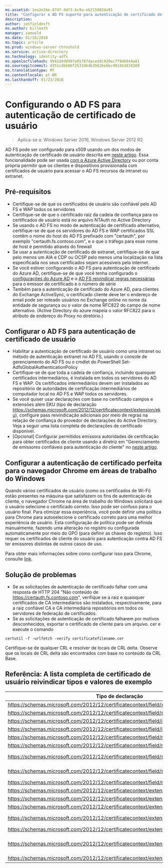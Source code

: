 ```yaml
---
ms.assetid: 1ea2e1be-874f-4df3-bc9a-eb215002da91
title: "Configurar o AD FS suporte para autenticação de certificado de usuário"
description: 
author: jenfieldmsft
ms.author: billmath
manager: samueld
ms.date: 01/18/2018
ms.topic: article
ms.prod: windows-server-threshold
ms.service: active-directory
ms.technology: identity-adfs
ms.openlocfilehash: 9941d4dd997e857874aceddc920ec7f9d8944a81
ms.sourcegitcommit: d351cdbb0bf2533d6db35626ebbc4924b3834309
ms.translationtype: MT
ms.contentlocale: pt-BR
ms.lasthandoff: 01/23/2018
---
```

# <a name="configuring-ad-fs-for-user-certificate-authentication"></a>Configurando o AD FS para autenticação de certificado de usuário

>Aplica-se a: Windows Server 2016, Windows Server 2012 R2

AD FS pode ser configurado para x509 usando um dos modos de autenticação de certificado de usuário descrita em [neste artigo](ad-fs-support-for-alternate-hostname-binding-for-certificate-authentication.md). Essa funcionalidade pode ser usada [com o Azure Active Directory](https://blogs.msdn.microsoft.com/samueld/2016/07/19/adfs-certauth-aad-o365/) ou por conta própria permitir que os clientes e dispositivos provisionada com certificados de usuário para acessar o AD FS recursos da intranet ou extranet.

## <a name="prerequisites"></a>Pré-requisitos
- Certifique-se de que os certificados de usuário são confiável pelo AD FS e WAP todos os servidores
- Certifique-se de que o certificado raiz da cadeia de confiança para os certificados de usuário está no arquivo NTAuth no Active Directory
- Se usando o AD FS no modo de autenticação de certificado alternativo, certifique-se de que os servidores do AD FS e WAP certificados SSL contêm o nome do host do AD FS prefixado com "certauth", por exemplo "certauth.fs.contoso.com", e o que o tráfego para esse nome de host é permitido através do firewall
- Se usar a autenticação de certificado de extranet, certifique-se de que pelo menos um AIA e CDP ou OCSP pelo menos uma localização na lista especificada nos seus certificados sejam acessíveis pela internet.
- Se você estiver configurando o AD FS para autenticação de certificado do Azure AD, certifique-se de que você tenha configurado o [configurações do Azure AD](https://docs.microsoft.com/en-us/azure/active-directory/active-directory-certificate-based-authentication-get-started#step-2-configure-the-certificate-authorities) e o [AD FS reivindicar regras necessárias](https://docs.microsoft.com/en-us/azure/active-directory/active-directory-certificate-based-authentication-ios#requirements) para o emissor de certificado e o número de série
- Também para a autenticação de certificado do Azure AD, para clientes do Exchange ActiveSync, o certificado cliente deve ter o endereço de email pode ser roteado usuários no Exchange online no nome da entidade de segurança ou o valor de nome RFC822 do campo de nome alternativo. (Active Directory do azure mapeia o valor RFC822 para o atributo de endereço do Proxy no diretório.)

## <a name="configure-ad-fs-for-user-certificate-authentication"></a>Configurar o AD FS para autenticação de certificado de usuário  
- Habilitar a autenticação de certificado de usuário como uma intranet ou método de autenticação extranet no AD FS, usando o console de gerenciamento do AD FS ou o cmdlet do PowerShell Set-AdfsGlobalAuthenticationPolicy
- Certifique-se de que toda a cadeia de confiança, incluindo quaisquer certificados intermediários, é instalada em todos os servidores do AD FS e WAP. Os certificados intermediários devem ser instalados ao repositório de autoridades de certificação intermediários de computador local no AD FS e WAP todos os servidores.
- Se você quiser usar declarações com base no certificado campos e extensões além EKU (tipo de declaração https://schemas.microsoft.com/2012/12/certificatecontext/extension/eku), configure pass reivindicação adicionais por meio de regras na relação de confiança do provedor de declarações do Active Directory.  Veja a seguir uma lista completa de declarações de certificado disponível.  
- [Opcional] Configurar permitidos emissora autoridades de certificação para obter certificados de cliente usando a diretriz em "Gerenciamento de emissores confiáveis para autenticação do cliente" no [neste artigo](https://technet.microsoft.com/en-us/library/dn786429(v=ws.11).aspx).

## <a name="configure-seamless-certificate-authentication-for-chrome-browser-on-windows-desktops"></a>Configurar a autenticação de certificado perfeita para o navegador Chrome em áreas de trabalho do Windows
Quando vários certificados de usuário (como os certificados de Wi-Fi) estão presentes na máquina que satisfazem os fins de autenticação de cliente, o navegador Chrome na área de trabalho do Windows solicitará que o usuário selecione o certificado correto. Isso pode ser confuso para o usuário final. Para otimizar essa experiência, você pode definir uma política para Chrome para autoselecione o certificado correto para uma melhor experiência de usuário. Esta configuração de política pode ser definida manualmente, fazendo uma alteração no registro ou configurada automaticamente por meio do GPO (para definir as chaves do registro). Isso requer os certificados de cliente do usuário para autenticação contra AD FS ter emissores distintas de outros casos de uso. 

Para obter mais informações sobre como configurar isso para Chrome, consulte [link](http://www.chromium.org/administrators/policy-list-3#AutoSelectCertificateForUrls).  


## <a name="troubleshooting"></a>Solução de problemas
- Se as solicitações de autenticação de certificado falhar com uma resposta de HTTP 204 "Não conteúdo de https://certauth.fs.contoso.com", verifique se a raiz e quaisquer certificados de CA intermediários são instalados, respectivamente, para a raiz confiável CA e CA intermediária repositórios em todos os servidores de federação de certificados.
- Se as solicitações de autenticação de certificado falharem por motivos desconhecidos, exportar o certificado de cliente para um arquivo. cer e execute o comando 

`certutil -f -urlfetch -verify certificatefilename.cer`

Certifique-se de qualquer CRL e resolver de locais de CRL delta.  Observe que os locais de CRL delta são encontrados com base no conteúdo da CRL Base.

## <a name="reference-complete-list-of-user-certificate-claim-types-and-example-values"></a>Referência: A lista completa de certificado de usuário reivindicar tipos e valores de exemplo

|Tipo de declaração|Valor de exemplo
|-----|-----
|https://schemas.microsoft.com/2012/12/certificatecontext/field/x509version | 3
|https://schemas.microsoft.com/2012/12/certificatecontext/field/signaturealgorithm | sha256RSA
|https://schemas.microsoft.com/2012/12/certificatecontext/field/issuer | CN = entca, DC = domain, DC = contoso, DC = com
|https://schemas.microsoft.com/2012/12/certificatecontext/field/issuername | CN = entca, DC = domain, DC = contoso, DC = com
|https://schemas.microsoft.com/2012/12/certificatecontext/field/notbefore | 12/05/2016 20:50:18
|https://schemas.microsoft.com/2012/12/certificatecontext/field/notafter | 12/05/2017 20:50:18
|https://schemas.microsoft.com/2012/12/certificatecontext/field/subject | E =user@contoso.com, CN = usuário, CN = usuários, DC = domain, DC = contoso, DC = com
|https://schemas.microsoft.com/2012/12/certificatecontext/field/subjectname | E =user@contoso.com, CN = usuário, CN = usuários, DC = domain, DC = contoso, DC = com
|https://schemas.microsoft.com/2012/12/certificatecontext/field/rawdata | {Dados de certificado digital codificado em Base64}
|https://schemas.microsoft.com/2012/12/certificatecontext/extension/keyusage | DigitalSignature
|https://schemas.microsoft.com/2012/12/certificatecontext/extension/keyusage | KeyEncipherment
|https://schemas.microsoft.com/2012/12/certificatecontext/extension/subjectkeyidentifier | 9D11941EC06FACCCCB1B116B56AA97F3987D620A
|https://schemas.microsoft.com/2012/12/certificatecontext/extension/authoritykeyidentifier | KeyID = d6 13 e3 6b bc e5 d8 15 52 0a fd 36 6a d5 0b 51 f3 0b 25 7f
|https://schemas.microsoft.com/2012/12/certificatecontext/extension/certificatetemplatename | Usuário
|https://schemas.microsoft.com/2012/12/certificatecontext/extension/san | Outro nome de entidade de segurança: nome =user@contoso.com, nome RFC822 =user@contoso.com
|https://schemas.microsoft.com/2012/12/certificatecontext/extension/eku | 1.3.6.1.4.1.311.10.3.4


